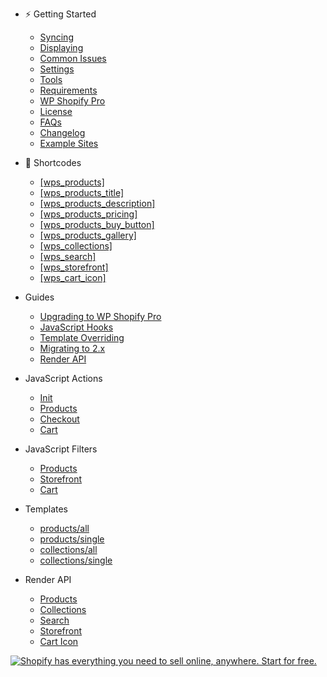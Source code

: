 -  <span class="section section-getting-started">:zap: Getting Started</span>

   -  [Syncing](getting-started/syncing.md)
   -  [Displaying](getting-started/displaying.md)
   -  [Common Issues](getting-started/common-issues.md)
   -  [Settings](getting-started/settings.md)
   -  [Tools](getting-started/tools.md)
   -  [Requirements](getting-started/requirements.md)
   -  [WP Shopify Pro](getting-started/wp-shopify-pro.md)
   -  [License](getting-started/license.md)
   -  [FAQs](https://wpshop.io/faq)
   -  [Changelog](https://wpshop.io/changelog)
   -  [Example Sites](https://wpshop.io/examples/)

-  <span class="section section-shortcodes">:electric_plug: Shortcodes</span>

   -  [[wps_products]](shortcodes/wps_products.md)</span>
   -  [[wps_products_title]](shortcodes/wps_products_title.md)
   -  [[wps_products_description]](shortcodes/wps_products_description.md)
   -  [[wps_products_pricing]](shortcodes/wps_products_pricing.md)
   -  [[wps_products_buy_button]](shortcodes/wps_products_buy_button.md)
   -  [[wps_products_gallery]](shortcodes/wps_products_gallery.md)
   -  [[wps_collections]](shortcodes/wps_collections.md)
   -  [[wps_search]](shortcodes/wps_search.md)
   -  [[wps_storefront]](shortcodes/wps_storefront.md)
   -  [[wps_cart_icon]](shortcodes/wps_cart_icon.md)

-  <span class="section section-guides">Guides</span>

   -  [Upgrading to WP Shopify Pro](guides/upgrading-to-pro.md)
   -  [JavaScript Hooks](guides/javascript-hooks.md)
   -  [Template Overriding](guides/template-overriding.md)
   -  [Migrating to 2.x](guides/migrating-to-2x.md)
   -  [Render API](guides/render-api.md)

-  <span class="section section-actions">JavaScript Actions</span>

   -  [Init](js/actions/init.md)
   -  [Products](js/actions/products.md)
   -  [Checkout](js/actions/checkout.md)
   -  [Cart](js/actions/cart.md)

*  <span class="section section-actions">JavaScript Filters</span>

   -  [Products](js/filters/products.md)
   -  [Storefront](js/filters/storefront.md)
   -  [Cart](js/filters/cart.md)

-  <span class="section section-templates">Templates</span>

   -  [products/all](templates/products/all.md)
   -  [products/single](templates/products/single.md)
   -  [collections/all](templates/collections/all.md)
   -  [collections/single](templates/collections/single.md)

-  <span class="section section-render-api">Render API</span>

   -  [Products](render-api/products.md)
   -  [Collections](render-api/collections.md)
   -  [Search](render-api/search.md)
   -  [Storefront](render-api/storefront.md)
   -  [Cart Icon](render-api/cart-icon.md)

[![Shopify has everything you need to sell online, anywhere. Start for free.](https://docs.wpshop.io/assets/banner.png)](https://www.shopify.com/?ref=wps)
